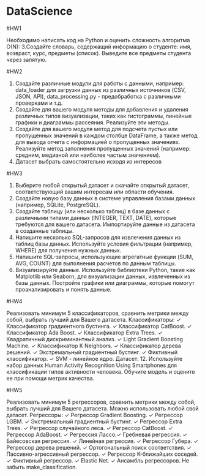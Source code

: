 # DataScience 

#HW1

Необходимо написать код на Python и оценить сложность алгоритма O(N):
3.Создайте словарь, содержащий информацию о студенте: имя, возвраст, курс, предметы (список). Выведите все предметы студента через запятую.

#HW2

1. Создайте различные модули для работы с данными, например: data_loader для загрузки данных из различных источников (CSV, JSON, API), data_processing.py - предобработка с различными проверками и т.д.
2. Создайте для вашего модуля методы для добавления и удаления различных типов визуализации, таких как гистограммы, линейные графики и диаграммы рассеяния. Реализуйте эти методы. 
3. Создайте для вашего модуля метод для подсчета пустых или пропущенных значений в каждом столбце DataFrame, а также метод для вывода отчета с информацией о пропущенных значениях. Реализуйте метод заполнения пропущенных значений (например: средним, медианой или наиболее частым значением).
4. Датасет выбрать самостоятельно исходя из интересов

#HW3

1. Выберите любой открытый датасет и скачайте открытый датасет, соответствующий вашим интересам или области обучения. 
2. Создайте новую базу данных в системе управления базами данных (например, SQLite, PostgreSQL). 
3. Создайте таблицу (или несколько таблиц) в базе данных с различными типами данных (INTEGER, TEXT, DATE), которые требуются для вашего датасета. Импортируйте данные из датасета в созданные таблицы. 
4. Напишите несколько SQL-запросов для извлечения данных из таблиц базы данных. Используйте условия фильтрации (например, WHERE) для получения нужных данных. 
5. Напишите SQL-запросы, использующие агрегатные функции (SUM, AVG, COUNT) для выполнения расчетов по данным таблицы.
6. Визуализируйте данные. Используйте библиотеки Python, такие как Matplotlib или Seaborn, для визуализации данных, извлеченных из базы данных. Постройте графики или диаграммы, которые помогут проанализировать и понять данные.


#HW4

Реализовать минимум 5 классификаторов, сравнить метрики между собой, выбрать лучший для Вашего датасета.
Классификаторы: ✓ Классификатор градиентного бустинга. ✓ Классификатор CatBoost. ✓ Классификатор Ada Boost. ✓ Классификатор Extra Trees. ✓ Квадратичный дискриминантный анализ. ✓ Light Gradient Boosting Machine. ✓ Классификатор K Neighbors.
✓ Классификатор дерева решений. ✓ Экстремальный градиентный бустинг. ✓ Фиктивный классификатор.
✓ SVM - линейное ядро.
Датасет: 12. Используйте набор данных Human Activity Recognition Using Smartphones для классификации типов активности человека. Обучите модель и оцените ее при помощи метрик качества.


#HW5

Реализовать минимум 5 регрессоров, сравнить метрики между собой, выбрать лучший для Вашего датасета. Можно использовать любой свой датасет.
Регрессоры: ✓ Регрессор Gradient Boosting. ✓ Регрессор LGBM. ✓ Экстремальный градиентный бустинг. ✓ Регрессор Extra Trees. ✓ Регрессор случайного леса. ✓ Регрессор CatBoost. ✓ Регрессор AdaBoost. ✓ Регрессия Лассо.​✓ Гребневая регрессия. ✓ Байесовская регрессия. ✓ Линейная регрессия. ✓ Регрессор Губера. ✓ Регрессор дерева решений. ✓ Ортогональный поиск соответствия. ✓ Пассивно-агрессивный регрессор. ✓ Регрессор K-ближайших соседей. ✓ Фиктивный регрессор. ✓ Elastic Net. ✓ Ансамбль регрессоров.
Не забыть make_classification.
